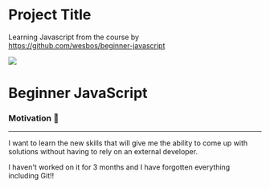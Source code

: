 # Project Title
Learning Javascript from the course by https://github.com/wesbos/beginner-javascript

![](https://res.cloudinary.com/wesbos/image/upload/v1574876851/BJS/BJS-Social-Share.png)

# Beginner JavaScript
 
### Motivation :rocket:
------------------
I want to learn the new skills that will give me the ability to come up with solutions without having to rely on an external developer.

I haven't worked on it for 3 months and I have forgotten everything including Git!!